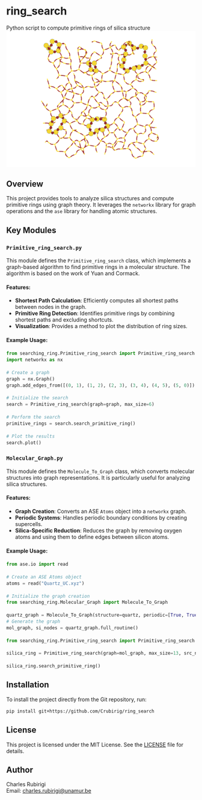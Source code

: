 # ring_search
Python script to compute primitive rings of silica structure
![Amorphous ring illustration](Amorphous_Ring.png)

## Overview
This project provides tools to analyze silica structures and compute primitive rings using graph theory. It leverages the `networkx` library for graph operations and the `ase` library for handling atomic structures.

## Key Modules

### `Primitive_ring_search.py`
This module defines the `Primitive_ring_search` class, which implements a graph-based algorithm to find primitive rings in a molecular structure. The algorithm is based on the work of Yuan and Cormack.

#### Features:
- **Shortest Path Calculation**: Efficiently computes all shortest paths between nodes in the graph.
- **Primitive Ring Detection**: Identifies primitive rings by combining shortest paths and excluding shortcuts.
- **Visualization**: Provides a method to plot the distribution of ring sizes.

#### Example Usage:
```python
from searching_ring.Primitive_ring_search import Primitive_ring_search
import networkx as nx

# Create a graph
graph = nx.Graph()
graph.add_edges_from([(0, 1), (1, 2), (2, 3), (3, 4), (4, 5), (5, 0)])

# Initialize the search
search = Primitive_ring_search(graph=graph, max_size=6)

# Perform the search
primitive_rings = search.search_primitive_ring()

# Plot the results
search.plot()
```

### `Molecular_Graph.py`
This module defines the `Molecule_To_Graph` class, which converts molecular structures into graph representations. It is particularly useful for analyzing silica structures.

#### Features:
- **Graph Creation**: Converts an ASE `Atoms` object into a `networkx` graph.
- **Periodic Systems**: Handles periodic boundary conditions by creating supercells.
- **Silica-Specific Reduction**: Reduces the graph by removing oxygen atoms and using them to define edges between silicon atoms.

#### Example Usage:
```python
from ase.io import read 

# Create an ASE Atoms object
atoms = read("Quartz_UC.xyz")

# Initialize the graph creation
from searching_ring.Molecular_Graph import Molecule_To_Graph

quartz_graph = Molecule_To_Graph(structure=quartz, periodic=[True, True, True], silica=True, max_ring=14)
# Generate the graph
mol_graph, si_nodes = quartz_graph.full_routine()

from searching_ring.Primitive_ring_search import Primitive_ring_search

silica_ring = Primitive_ring_search(graph=mol_graph, max_size=13, src_nodes=si_nodes)

silica_ring.search_primitive_ring()
```

## Installation
To install the project directly from the Git repository, run:
```bash
pip install git+https://github.com/Crubirig/ring_search
```

## License
This project is licensed under the MIT License. See the [LICENSE](LICENSE) file for details.

## Author
Charles Rubirigi  
Email: charles.rubirigi@unamur.be
